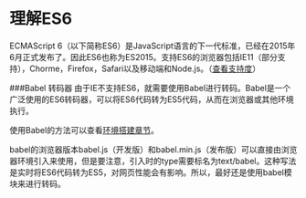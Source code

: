理解ES6
===================
ECMAScript 6（以下简称ES6）是JavaScript语言的下一代标准，已经在2015年6月正式发布了。因此ES6也称为ES2015。支持ES6的浏览器包括IE11（部分支持），Chorme，Firefox，Safari以及移动端和Node.js。（[查看支持度][1]）

###Babel 转码器
由于IE不支持ES6，就需要使用Babel进行转码。Babel是一个广泛使用的ES6转码器，可以将ES6代码转为ES5代码，从而在浏览器或其他环境执行。

使用Babel的方法可以查看[环境搭建章节](http://cn.oncedoc.com/oncedoc#dir=images/HTML--CSS--JS/IDE)。

babel的浏览器版本babel.js（开发版）和babel.min.js（发布版）可以直接由浏览器环境引入来使用，但是要注意，引入时的type需要标名为text/babel。这种写法是实时将ES6代码转为ES5，对网页性能会有影响。所以，最好还是使用babel模块来进行转码。


  [1]: https://www.caniuse.com/#search=ECMAScript